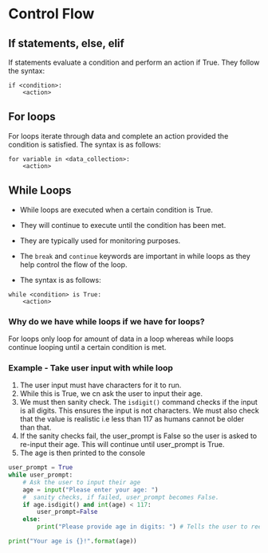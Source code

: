 # Control Flow
## If statements, else, elif
If statements evaluate a condition and perform an action if True. They follow the syntax:

```
if <condition>:
    <action>
```


## For loops
For loops iterate through data and complete an action provided the condition is satisfied. The syntax is as follows:
```
for variable in <data_collection>:
    <action>
```


## While Loops
* While loops are executed when a certain condition is True.

* They will continue to execute until the condition has been met.
* They are typically used for monitoring purposes.
* The ```break``` and ```continue``` keywords are important in while loops as they help control the flow of the loop. 
* The syntax is as follows:
```
while <condition> is True:
    <action>
```
### Why do we have while loops if we have for loops?
For loops only loop for amount of data in a loop
whereas while loops continue looping until a certain condition is met.
### Example - Take user input with while loop

1. The user input must have characters for it to run.
2. While this is True, we cn ask the user to input their age.
3. We must then sanity check. The ```isdigit()``` command checks if the input is all digits. This ensures the input is not characters. We must also check that the value is realistic i.e less than 117 as humans cannot be older than that.
4. If the sanity checks fail, the user_prompt is False so the user is asked to re-input their age. This will continue until user_prompt is True. 
5. The age is then printed to the console
```python
user_prompt = True
while user_prompt:
    # Ask the user to input their age
    age = input("Please enter your age: ")
    #  sanity checks, if failed, user_prompt becomes False.
    if age.isdigit() and int(age) < 117:
        user_prompt=False
    else:
        print("Please provide age in digits: ") # Tells the user to reenter their age.

print("Your age is {}!".format(age))

```
